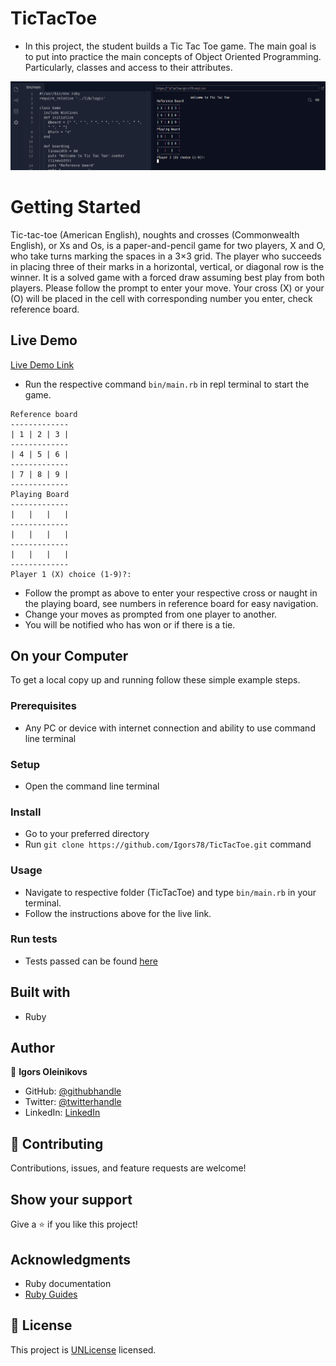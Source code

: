 # TicTacToe

- In this project, the student builds a Tic Tac Toe game. The main goal is to
  put into practice the main concepts of Object Oriented Programming.
  Particularly, classes and access to their attributes.

![screenshot](screenshot.png)

# Getting Started

Tic-tac-toe (American English), noughts and crosses (Commonwealth English), or
Xs and Os, is a paper-and-pencil game for two players, X and O, who take turns
marking the spaces in a 3×3 grid. The player who succeeds in placing three of
their marks in a horizontal, vertical, or diagonal row is the winner. It is a
solved game with a forced draw assuming best play from both players. Please
follow the prompt to enter your move. Your cross (X) or your (O) will be placed
in the cell with corresponding number you enter, check reference board.

## Live Demo

[Live Demo Link](https://repl.it/@Igors78/TicTacToe#bin/main)

- Run the respective command `bin/main.rb` in repl terminal to start the game.

```
Reference board
-------------
| 1 | 2 | 3 |
-------------
| 4 | 5 | 6 |
-------------
| 7 | 8 | 9 |
-------------
Playing Board
-------------
|   |   |   |
-------------
|   |   |   |
-------------
|   |   |   |
-------------
Player 1 (X) choice (1-9)?:
```

- Follow the prompt as above to enter your respective cross or naught in the
  playing board, see numbers in reference board for easy navigation.
- Change your moves as prompted from one player to another.
- You will be notified who has won or if there is a tie.

## On your Computer

To get a local copy up and running follow these simple example steps.

### Prerequisites

- Any PC or device with internet connection and ability to use command line
  terminal

### Setup

- Open the command line terminal

### Install

- Go to your preferred directory
- Run `git clone https://github.com/Igors78/TicTacToe.git` command

### Usage

- Navigate to respective folder (TicTacToe) and type `bin/main.rb` in your
  terminal.
- Follow the instructions above for the live link.

### Run tests

- Tests passed can be found [here](https://github.com/Igors78/TicTacToe/pulls)

## Built with

- Ruby

## Author

👤 **Igors Oleinikovs**

- GitHub: [@githubhandle](https://github.com/Igors78)
- Twitter: [@twitterhandle](https://twitter.com/oleinikovs)
- LinkedIn: [LinkedIn](https://www.linkedin.com/in/igors-oleinikovs-17a10958/)

## 🤝 Contributing

Contributions, issues, and feature requests are welcome!

## Show your support

Give a ⭐️ if you like this project!

## Acknowledgments

- Ruby documentation
- [Ruby Guides](https://www.rubyguides.com/)

## 📝 License

This project is [UNLicense](./LICENSE) licensed.
